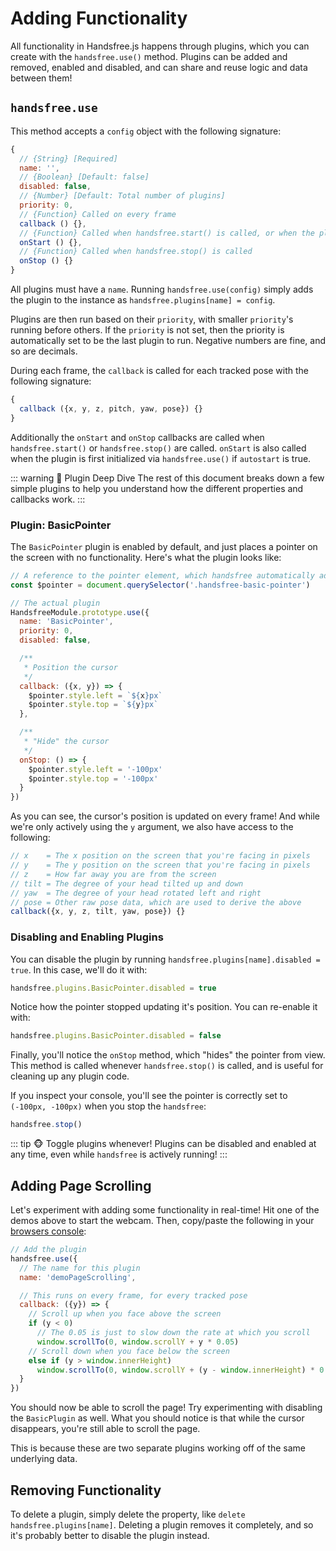 # Adding Functionality

All functionality in Handsfree.js happens through plugins, which you can create with the `handsfree.use()` method. Plugins can be added and removed, enabled and disabled, and can share and reuse logic and data between them!

## `handsfree.use`

This method accepts a `config` object with the following signature:

```js
{
  // {String} [Required]
  name: '',
  // {Boolean} [Default: false]
  disabled: false,
  // {Number} [Default: Total number of plugins]
  priority: 0,
  // {Function} Called on every frame
  callback () {},
  // {Function} Called when handsfree.start() is called, or when the plugin is first initialized
  onStart () {},
  // {Function} Called when handsfree.stop() is called
  onStop () {}
}
```

All plugins must have a `name`. Running `handsfree.use(config)` simply adds the plugin to the instance as `handsfree.plugins[name] = config`.

Plugins are then run based on their `priority`, with smaller `priority`'s running before others. If the `priority` is not set, then the priority is automatically set to be the last plugin to run. Negative numbers are fine, and so are decimals.

During each frame, the `callback` is called for each tracked pose with the following signature:

```js
{
  callback ({x, y, z, pitch, yaw, pose}) {}
}
```

Additionally the `onStart` and `onStop` callbacks are called when `handsfree.start()` or `handsfree.stop()` are called. `onStart` is also called when the plugin is first initialized via `handsfree.use()` if `autostart` is true.

::: warning 🙉 Plugin Deep Dive
The rest of this document breaks down a few simple plugins to help you understand how the different properties and callbacks work.
:::

### Plugin: BasicPointer

The `BasicPointer` plugin is enabled by default, and just places a pointer on the screen with no functionality. Here's what the plugin looks like:

```js
// A reference to the pointer element, which handsfree automatically adds for you
const $pointer = document.querySelector('.handsfree-basic-pointer')

// The actual plugin
HandsfreeModule.prototype.use({
  name: 'BasicPointer',
  priority: 0,
  disabled: false,

  /**
   * Position the cursor
   */
  callback: ({x, y}) => {
    $pointer.style.left = `${x}px`
    $pointer.style.top = `${y}px`
  },

  /**
   * "Hide" the cursor
   */
  onStop: () => {
    $pointer.style.left = '-100px'
    $pointer.style.top = '-100px'
  }
})
```

As you can see, the cursor's position is updated on every frame! And while we're only actively using the `y` argument, we also have access to the following:

```js
// x    = The x position on the screen that you're facing in pixels
// y    = The y position on the screen that you're facing in pixels
// z    = How far away you are from the screen
// tilt = The degree of your head tilted up and down
// yaw  = The degree of your head rotated left and right
// pose = Other raw pose data, which are used to derive the above
callback({x, y, z, tilt, yaw, pose}) {}
```

### Disabling and Enabling Plugins

You can disable the plugin by running `handsfree.plugins[name].disabled = true`. In this case, we'll do it with:

```js
handsfree.plugins.BasicPointer.disabled = true
```

<demo/>

Notice how the pointer stopped updating it's position. You can re-enable it with:

```js
handsfree.plugins.BasicPointer.disabled = false
```

<demo/>

Finally, you'll notice the `onStop` method, which "hides" the pointer from view. This method is called whenever `handsfree.stop()` is called, and is useful for cleaning up any plugin code.

If you inspect your console, you'll see the pointer is correctly set to `(-100px, -100px)` when you stop the `handsfree`:

```js
handsfree.stop()
```

<demo/>

::: tip 🐵 Toggle plugins whenever!
Plugins can be disabled and enabled at any time, even while `handsfree` is actively running!
:::


## Adding Page Scrolling

Let's experiment with adding some functionality in real-time! Hit one of the demos above to start the webcam. Then, copy/paste the following in your [browsers console](https://webmasters.stackexchange.com/a/77337):

```js
// Add the plugin
handsfree.use({
  // The name for this plugin
  name: 'demoPageScrolling',

  // This runs on every frame, for every tracked pose
  callback: ({y}) => {
    // Scroll up when you face above the screen
    if (y < 0)
      // The 0.05 is just to slow down the rate at which you scroll
      window.scrollTo(0, window.scrollY + y * 0.05)
    // Scroll down when you face below the screen
    else if (y > window.innerHeight)
      window.scrollTo(0, window.scrollY + (y - window.innerHeight) * 0.05)
  }
})
```

You should now be able to scroll the page! Try experimenting with disabling the `BasicPlugin` as well. What you should notice is that while the cursor disappears, you're still able to scroll the page.

This is because these are two separate plugins working off of the same underlying data.

## Removing Functionality

To delete a plugin, simply delete the property, like `delete handsfree.plugins[name]`. Deleting a plugin removes it completely, and so it's probably better to disable the plugin instead.
